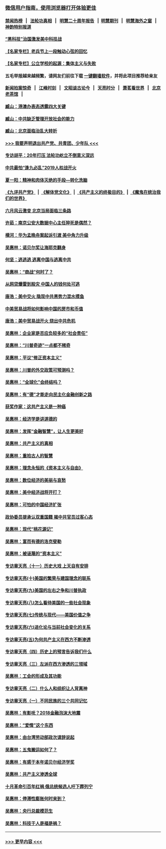 ### [微信用户指南，使用浏览器打开体验更佳](https://github.com/gfw-breaker/banned-news1/blob/master/indexes/wechat-guide.md?t=0)
#### [禁闻热榜](热点新闻.md?t=0)  &nbsp;&nbsp;|&nbsp;&nbsp; [法轮功真相](https://github.com/gfw-breaker/truth/blob/master/README.md?t=0) &nbsp;&nbsp;|&nbsp;&nbsp; [明慧二十周年报告](https://github.com/gfw-breaker/mh-reports/blob/master/README.md?t=0) &nbsp;&nbsp;|&nbsp;&nbsp;[明慧期刊](https://github.com/gfw-breaker/mh-qikan) &nbsp;&nbsp;|&nbsp;&nbsp; [明慧海外之窗](https://github.com/gfw-breaker/mh-news/blob/master/README.md?t=0) &nbsp;&nbsp;|&nbsp;&nbsp; [神韵特别报道](https://github.com/gfw-breaker/mh-news/blob/master/shenyun.md?t=0)
#### [“黑科技”治国激发美中科技战](../pages/nsc423/n11638056.md?t=02080111) 
#### [【名家专栏】老兵节上一段触动心弦的回忆](../pages/nsc423/n11646016.md?t=02080111) 
#### [【名家专栏】公立学校的起源：集体主义与失败](../pages/nsc423/n11601833.md?t=02080111) 
#### 五毛举报越来越频繁，请网友们前往下载 [一键翻墙软件](https://github.com/gfw-breaker/ssr-accounts)，并将此项目推荐给亲友
#### [新闻拍案惊奇](https://github.com/gfw-breaker/banned-news1/blob/master/pages/link4.md) &nbsp;&nbsp;|&nbsp;&nbsp; [江峰时刻](https://github.com/gfw-breaker/banned-news1/blob/master/pages/link4.md) &nbsp;&nbsp;|&nbsp;&nbsp; [文昭谈古论今](https://github.com/gfw-breaker/banned-news1/blob/master/pages/link4.md) &nbsp;&nbsp;|&nbsp;&nbsp; [天亮时分](https://github.com/gfw-breaker/banned-news1/blob/master/pages/link4.md) &nbsp;&nbsp;|&nbsp;&nbsp; [萧茗看世界](https://github.com/gfw-breaker/banned-news1/blob/master/pages/link4.md) &nbsp;&nbsp;|&nbsp;&nbsp; [北京老茶馆](https://github.com/gfw-breaker/banned-news1/blob/master/pages/link4.md) &nbsp;&nbsp;|&nbsp;&nbsp; 
#### [臧山：港澳办表态透露四大关键](../pages/nsc423/n11421628.md?t=02080111) 
#### [臧山：中共缺乏管理开放社会的能力](../pages/nsc423/n11407457.md?t=02080111) 
#### [臧山：北京面临治乱大转折](../pages/nsc423/n11406895.md?t=02080111) 
#### [>>> 我要声明退出共产党、共青团、少年队 <<<](https://github.com/begood0513/goodnews/blob/master/quit/letter.md) 
#### [专访胡平：20年打压 法轮功屹立不倒意义深远](../pages/nsc423/n11398800.md?t=02080111) 
#### [中共最怕“逢九必乱”2019人权战开火](../pages/nsc423/n11385248.md?t=02080111) 
#### [夏一阳：精神和肉体灭绝的手段—转化洗脑](../pages/nsc423/n11368250.md?t=02080111) 
#### [《九评共产党》](https://github.com/begood0513/9ping.md/blob/master/README.md) &nbsp;|&nbsp; [《解体党文化》](../../../../jtdwh.md/blob/master/README.md)  &nbsp;|&nbsp; [《共产主义的终极目的》](../../../../gczydzjmd.md/blob/master/README.md) &nbsp;|&nbsp; [《魔鬼在统治我们的世界》](../../../../mgztzwmdsj.md/blob/master/README.md) 
#### [六月风云激变 北京当局面临三条路](../pages/nsc423/n11313668.md?t=02080111) 
#### [许茹：南京公安大数据中心主任猝死是偶然？](../pages/nsc423/n11064744.md?t=02080111) 
#### [横河：华为孟晚舟案起诉引渡 美中角力升级](../pages/nsc423/n11027230.md?t=02080111) 
#### [吴惠林：诺贝尔奖让海耶克翻身](../pages/nsc423/n10890049.md?t=02080111) 
#### [何坚：逃逃逃 逃离中国与逃离中共](../pages/nsc423/n10592891.md?t=02080111) 
#### [吴惠林：“商战”何时了？](../pages/nsc423/n10573558.md?t=02080111) 
#### [从网贷爆雷到股灾 中国人的钱何处可逃](../pages/nsc423/n10572800.md?t=02080111) 
#### [唐浩：美中交火 隐现中共黑势力混水摸鱼](../pages/nsc423/n10544040.md?t=02080111) 
#### [中美贸易战将如何影响中国的房市和币值](../pages/nsc423/n10543697.md?t=02080111) 
#### [唐浩：美中贸易战开火 烧出中共危机](../pages/nsc423/n10540126.md?t=02080111) 
#### [吴惠林：企业家是否应负较多的“社会责任”](../pages/nsc423/n10535022.md?t=02080111) 
#### [吴惠林：“川普奇迹”一点都不稀奇](../pages/nsc423/n10512808.md?t=02080111) 
#### [吴惠林：平议“修正资本主义”](../pages/nsc423/n10495724.md?t=02080111) 
#### [吴惠林：川普的外交政策可预测吗？](../pages/nsc423/n10462387.md?t=02080111) 
#### [吴惠林：“全球化”会终结吗？](../pages/nsc423/n10452838.md?t=02080111) 
#### [吴惠林：有“德”才能走向民主化金融创新之路](../pages/nsc423/n10432292.md?t=02080111) 
#### [获奖作家：这共产主义是一种癌](../pages/nsc423/n10431541.md?t=02080111) 
#### [吴惠林：经济学是讲道德的](../pages/nsc423/n10398014.md?t=02080111) 
#### [吴惠林：发挥“金融智慧”，让人生更美好](../pages/nsc423/n10375019.md?t=02080111) 
#### [吴惠林：共产主义的真相](../pages/nsc423/n10351394.md?t=02080111) 
#### [吴惠林：重拾古人的智慧](../pages/nsc423/n10337691.md?t=02080111) 
#### [吴惠林：理念永恒的《资本主义与自由》](../pages/nsc423/n10316274.md?t=02080111) 
#### [吴惠林：数位经济的美丽与哀愁](../pages/nsc423/n10292946.md?t=02080111) 
#### [吴惠林：美中经济战将开打？](../pages/nsc423/n10258825.md?t=02080111) 
#### [吴惠林：可怕的中国经济扩张](../pages/nsc423/n10219147.md?t=02080111) 
#### [政协委员提承认双重国籍 揭中共官员过客心态](../pages/nsc423/n10208809.md?t=02080111) 
#### [吴惠林：现代“桃花源记”](../pages/nsc423/n10185234.md?t=02080111) 
#### [吴惠林：富而有德的洛克斐勒](../pages/nsc423/n10142264.md?t=02080111) 
#### [吴惠林：被诬蔑的“资本主义”](../pages/nsc423/n10124816.md?t=02080111) 
#### [专访章天亮（十一）历史大戏 上天自有安排](../pages/nsc423/n10094905.md?t=02080111) 
#### [专访章天亮(十)美国的繁荣与建国理念的联系](../pages/nsc423/n10094899.md?t=02080111) 
#### [专访章天亮(九)美国的左右之争和川普执政](../pages/nsc423/n10094889.md?t=02080111) 
#### [专访章天亮(八)怎么看待美国的一些社会现象](../pages/nsc423/n10094857.md?t=02080111) 
#### [专访章天亮(七)传统与现代——美国价值之争](../pages/nsc423/n10093140.md?t=02080111) 
#### [专访章天亮(六)进化论与当前社会变化的关系](../pages/nsc423/n10092036.md?t=02080111) 
#### [专访章天亮(五)为何共产主义在西方不断渗透](../pages/nsc423/n10083620.md?t=02080111) 
#### [专访章天亮（四）历史上的预言告诉我们什么](../pages/nsc423/n10083606.md?t=02080111) 
#### [专访章天亮（三）左派在西方渗透的三领域](../pages/nsc423/n10081115.md?t=02080111) 
#### [吴惠林：工会的形成及其功能](../pages/nsc423/n10080633.md?t=02080111) 
#### [专访章天亮（二）什么人和组织让人背离神](../pages/nsc423/n10076637.md?t=02080111) 
#### [专访章天亮（一）不同民族的三个共同记忆](../pages/nsc423/n10074188.md?t=02080111) 
#### [吴惠林：有影呒？2018金融泡沫大地震](../pages/nsc423/n10040534.md?t=02080111) 
#### [吴惠林：“爱情”这个东西](../pages/nsc423/n10019423.md?t=02080111) 
#### [吴惠林：由台湾劳动部政次请辞说起](../pages/nsc423/n9979679.md?t=02080111) 
#### [吴惠林：五鬼搬运如何了？](../pages/nsc423/n9925338.md?t=02080111) 
#### [吴惠林：有感于本年诺贝尔经济学奖](../pages/nsc423/n9871883.md?t=02080111) 
#### [吴惠林：共产主义渗透全球](../pages/nsc423/n9812748.md?t=02080111) 
#### [十月革命引百年红祸 俄总统候选人吁下葬列宁](../pages/nsc423/n9810182.md?t=02080111) 
#### [吴惠林：停滞性膨胀何时来到？](../pages/nsc423/n9764136.md?t=02080111) 
#### [吴惠林：央行总裁模范生](../pages/nsc423/n9728134.md?t=02080111) 
#### [吴惠林：科技于人是福是祸？](../pages/nsc423/n9672982.md?t=02080111) 

----
#### [ >>> 更早内容 <<< ](../indexes/nsc423-earlier.md)
